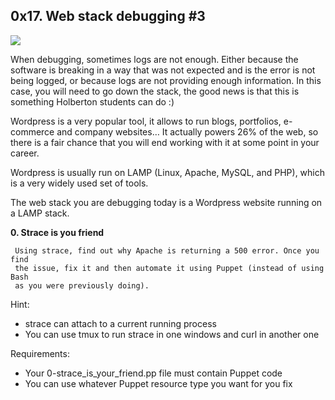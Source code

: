 ## 0x17. Web stack debugging #3

![](https://s3.amazonaws.com/intranet-projects-files/holbertonschool-sysadmin_devops/293/d42WuBh.png)

When debugging, sometimes logs are not enough. Either because the software is
breaking in a way that was not expected and is the error is not being logged, or
because logs are not providing enough information. In this case, you will need
to go down the stack, the good news is that this is something Holberton students
can do :)

Wordpress is a very popular tool, it allows to run blogs, portfolios, e-commerce
and company websites… It actually powers 26% of the web, so there is a fair
chance that you will end working with it at some point in your career.

Wordpress is usually run on LAMP (Linux, Apache, MySQL, and PHP), which is a
very widely used set of tools.

The web stack you are debugging today is a Wordpress website running on a LAMP
stack.

**0. Strace is you friend**

     Using strace, find out why Apache is returning a 500 error. Once you find
     the issue, fix it and then automate it using Puppet (instead of using Bash
     as you were previously doing).

Hint:

* strace can attach to a current running process
* You can use tmux to run strace in one windows and curl in another one

Requirements:

* Your 0-strace_is_your_friend.pp file must contain Puppet code
* You can use whatever Puppet resource type you want for you fix